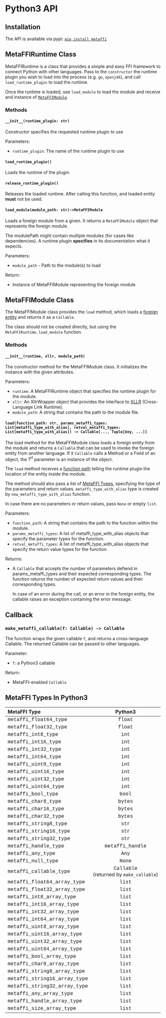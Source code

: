 # Python3 API

## Installation

The API is available via pypi: [`pip install metaffi`](https://pypi.org/project/metaffi-api/)

## MetaFFIRuntime Class

MetaFFIRuntime is a class that provides a simple and easy FFI framework to connect Python with other languages. Pass to the `constructor` the runtime plugin you wish to load into the process (e.g. `go`, `openjdk`), and call `load_runtime_plugin` to load the runtime.

Once the runtime is loaded, use `load_module` to load the module and receive and instance of [`MetaFFIModule`](#metaffimodule-class).  

### Methods

#### `__init__(runtime_plugin: str)`

Constructor specifies the requested runtime plugin to use

Parameters:

- `runtime_plugin`: The name of the runtime plugin to use

#### `load_runtime_plugin()`

Loads the runtime of the plugin.

#### `release_runtime_plugin()`

Releases the loaded runtime. After calling this function, and loaded entity **must** not be used.

#### `load_module(module_path: str)->MetaFFIModule`

Loads a foreign module from a given. It returns a `MetaFFIModule` object that represents the foreign module.

The modulePath might contain multiple modules (for cases like dependencies). A runtime plugin **specifies** in its documentation what it expects.

Parameters:

- `module_path` - Path to the module(s) to load

Return:

- Instance of MetaFFIModule representing the foreign module

## MetaFFIModule Class

The MetaFFIModule class provides the `load` method, which loads a [foreign entity](/technical/terminology/) and returns it as a `Callable`.

The class should not be created directly, but using the `MetaFFIRuntime.load_module` function.

### Methods

#### `__init__(runtime, xllr, module_path)`

The constructor method for the MetaFFIModule class. It initializes the instance with the given attributes.

Parameters:

- `runtime`: A MetaFFIRuntime object that specifies the runtime plugin for the module.
- `xllr`: An XllrWrapper object that provides the interface to [XLLR](/technical/xllr/) (Cross-Language Link Runtime).
- `module_path`: A string that contains the path to the module file.

#### `load(function_path: str, params_metaffi_types: List[metaffi_type_with_alias], retval_metaffi_types: List[metaffi_type_with_alias]) -> Callable[..., Tuple[Any, ...]]`

The load method for the MetaFFIModule class loads a foreign entity from the module and returns a `Callable` that can be used to invoke the foreign entity from another language. If it `Callable` calls a Method or a Field of an object, the $1^{st}$ parameter is an instance of the object.

The `load` method receives a [function path](/usage/function_path/) telling the runtime plugin the location of the entity inside the module.

The method should also pass a list of [MetaFFI Types](/usage/metaffi_types), specifying the type of the parameters and return values. `metaffi_type_with_alias` type is created by `new_metaffi_type_with_alias` function.

In case there are no parameters or return values, pass `None` or empty `list`.

Parameters:

- `function_path`: A string that contains the path to the function within the module.
- `params_metaffi_types`: A list of metaffi_type_with_alias objects that specify the parameter types for the function.
- `retval_metaffi_types`: A list of metaffi_type_with_alias objects that specify the return value types for the function.

Returns:

- A `Callable` that accepts the number of parameters defiend in         params_metaffi_types and their expected corresponding types.
    The function returns the number of expected return values and their corresponding types.

    In case of an error during the call, or an error in the foreign entity, the callable raises an exception containing the error message.

## Callback

### `make_metaffi_callable(f: Callable) -> Callable`

The function wraps the given callable `f`, and returns a cross-language Callable. The returned Callable can be passed to other languages.

Parameter:

- `f`: a Python3 callable

Return:

- MetaFFI-enabled `Callable`

## MetaFFI Types In Python3

| MetaFFI Type | Python3 |
| :------------ | :------------: |
| <span style="font-family: courier;">metaffi_float64_type</span> | <span style="font-family: courier;">float</span> |
| <span style="font-family: courier;">metaffi_float32_type</span> | <span style="font-family: courier;">float</span> |
| <span style="font-family: courier;">metaffi_int8_type</span> | <span style="font-family: courier;">int</span> |
| <span style="font-family: courier;">metaffi_int16_type</span> | <span style="font-family: courier;">int</span> |
| <span style="font-family: courier;">metaffi_int32_type</span> | <span style="font-family: courier;">int</span> |
| <span style="font-family: courier;">metaffi_int64_type</span> | <span style="font-family: courier;">int</span> |
| <span style="font-family: courier;">metaffi_uint8_type</span> | <span style="font-family: courier;">int</span> |
| <span style="font-family: courier;">metaffi_uint16_type</span> | <span style="font-family: courier;">int</span> |
| <span style="font-family: courier;">metaffi_uint32_type</span> | <span style="font-family: courier;">int</span> |
| <span style="font-family: courier;">metaffi_uint64_type</span> | <span style="font-family: courier;">int</span> |
| <span style="font-family: courier;">metaffi_bool_type</span> | <span style="font-family: courier;">bool</span> |
| <span style="font-family: courier;">metaffi_char8_type</span> | <span style="font-family: courier;">bytes</span> |
| <span style="font-family: courier;">metaffi_char16_type</span> | <span style="font-family: courier;">bytes</span> |
| <span style="font-family: courier;">metaffi_char32_type</span> | <span style="font-family: courier;">bytes</span> |
| <span style="font-family: courier;">metaffi_string8_type</span> | <span style="font-family: courier;">str</span> |
| <span style="font-family: courier;">metaffi_string16_type</span> | <span style="font-family: courier;">str</span> |
| <span style="font-family: courier;">metaffi_string32_type</span> | <span style="font-family: courier;">str</span> |
| <span style="font-family: courier;">metaffi_handle_type</span> | <span style="font-family: courier;">metaffi_handle</span> |
| <span style="font-family: courier;">metaffi_any_type</span> | <span style="font-family: courier;">Any</span> |
| <span style="font-family: courier;">metaffi_null_type</span> | <span style="font-family: courier;">None</span> |
| <span style="font-family: courier;">metaffi_callable_type</span> | <span style="font-family: courier;">Callable</span><BR>(returned by `make_callable`) |
| <span style="font-family: courier;">metaffi_float64_array_type</span> | <span style="font-family: courier;">list</span> |
| <span style="font-family: courier;">metaffi_float32_array_type</span> | <span style="font-family: courier;">list</span> |
| <span style="font-family: courier;">metaffi_int8_array_type</span> |<span style="font-family: courier;"> list</span> |
| <span style="font-family: courier;">metaffi_int16_array_type</span> | <span style="font-family: courier;">list</span> |
| <span style="font-family: courier;">metaffi_int32_array_type</span> | <span style="font-family: courier;">list</span> |
| <span style="font-family: courier;">metaffi_int64_array_type</span> | <span style="font-family: courier;">list</span> |
| <span style="font-family: courier;">metaffi_uint8_array_type</span> | <span style="font-family: courier;">list</span> |
| <span style="font-family: courier;">metaffi_uint16_array_type</span> | <span style="font-family: courier;">list</span> |
| <span style="font-family: courier;">metaffi_uint32_array_type</span> | <span style="font-family: courier;">list</span> |
| <span style="font-family: courier;">metaffi_uint64_array_type</span> | <span style="font-family: courier;">list</span> |
| <span style="font-family: courier;">metaffi_bool_array_type</span> | <span style="font-family: courier;">list</span> |
| <span style="font-family: courier;">metaffi_char8_array_type</span> | <span style="font-family: courier;">list</span> |
| <span style="font-family: courier;">metaffi_string8_array_type</span> | <span style="font-family: courier;">list</span> |
| <span style="font-family: courier;">metaffi_string16_array_type</span> | <span style="font-family: courier;">list</span> |
| <span style="font-family: courier;">metaffi_string32_array_type</span> | <span style="font-family: courier;">list</span> |
| <span style="font-family: courier;">metaffi_any_array_type</span> | <span style="font-family: courier;">list</span> |
| <span style="font-family: courier;">metaffi_handle_array_type | <span style="font-family: courier;">list</span> |
| <span style="font-family: courier;">metaffi_size_array_type</span> | <span style="font-family: courier;">list</span> |
